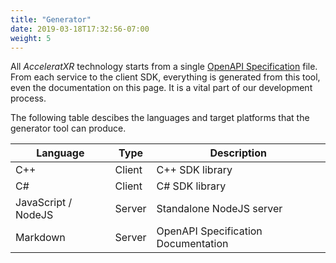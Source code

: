 ```yaml
---
title: "Generator"
date: 2019-03-18T17:32:56-07:00
weight: 5
---
```


All _AcceleratXR_ technology starts from a single [OpenAPI Specification](/docs/openapi) file. From each service to the client SDK, everything is generated from this tool, even the documentation on this page. It is a vital part of our development process.

The following table descibes the languages and target platforms that the generator tool can produce.

| Language            | Type   | Description                         |
| ------------------- | ------ | ----------------------------------- |
| C++                 | Client | C++ SDK library                     |
| C#                  | Client | C# SDK library                      |
| JavaScript / NodeJS | Server | Standalone NodeJS server            |
| Markdown            | Server | OpenAPI Specification Documentation |
